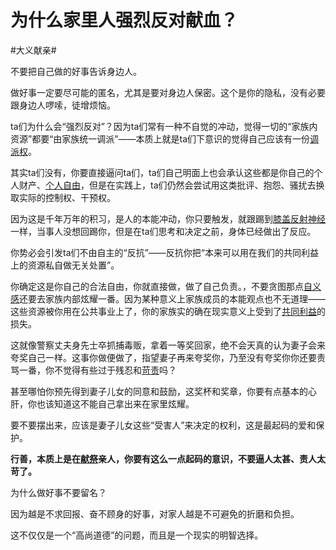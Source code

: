 # 为什么家里人强烈反对献血？

\#大义献亲#

不要把自己做的好事告诉身边人。

做好事一定要尽可能的匿名，尤其是要对身边人保密。这个是你的隐私，没有必要跟身边人啰嗦，徒增烦恼。

ta们为什么会“强烈反对”？因为ta们常有一种不自觉的冲动，觉得一切的“家族内资源”都要“由家族统一调派”——本质上就是ta们下意识的觉得自己应该有一份[调派权](https://www.zhihu.com/search?q=调派权&search_source=Entity&hybrid_search_source=Entity&hybrid_search_extra={"sourceType"%3A"answer"%2C"sourceId"%3A3299788114})。

其实ta们没有，你要直接逼问ta们，ta们自己明面上也会承认这些都是你自己的个人财产、[个人自由](https://www.zhihu.com/search?q=个人自由&search_source=Entity&hybrid_search_source=Entity&hybrid_search_extra={"sourceType"%3A"answer"%2C"sourceId"%3A3299788114})，但是在实践上，ta们仍然会尝试用这类批评、抱怨、骚扰去换取实际的控制权、干预权。

因为这是千年万年的积习，是人的本能冲动，你只要触发，就跟踢到[膝盖反射神经](https://www.zhihu.com/search?q=膝盖反射神经&search_source=Entity&hybrid_search_source=Entity&hybrid_search_extra={"sourceType"%3A"answer"%2C"sourceId"%3A3299788114})一样，当事人没想回踢你，但是在ta们思考和决定之前，身体已经做出了反应。

你势必会引发ta们不由自主的“反抗”——反抗你把“本来可以用在我们的共同利益上的资源私自做无关处置”。

你确定这是你自己的合法自由，你就直接做，做了自己负责。，不要贪图那点[自义感](https://www.zhihu.com/search?q=自义感&search_source=Entity&hybrid_search_source=Entity&hybrid_search_extra={"sourceType"%3A"answer"%2C"sourceId"%3A3299788114})还要去家族内部炫耀一番。因为某种意义上家族成员的本能观点也不无道理——这些资源被你用在公共事业上了，你的家族实的确在现实意义上受到了[共同利益](https://www.zhihu.com/search?q=共同利益&search_source=Entity&hybrid_search_source=Entity&hybrid_search_extra={"sourceType"%3A"answer"%2C"sourceId"%3A3299788114})的损失。

这就像警察丈夫身先士卒抓捕毒贩，拿着一等奖回家，绝不会天真的认为妻子会来夸奖自己一样。这事你做便做了，指望妻子再来夸奖你，乃至没有夸奖你你还要责骂一番，你不觉得有些过于残忍和[苛责](https://www.zhihu.com/search?q=苛责&search_source=Entity&hybrid_search_source=Entity&hybrid_search_extra={"sourceType"%3A"answer"%2C"sourceId"%3A3299788114})吗？

甚至哪怕你预先得到妻子儿女的同意和鼓励，这奖杯和奖章，你要有点基本的心肝，你也该知道这不能自己拿出来在家里炫耀。

要不要摆出来，应该是妻子儿女这些“受害人”来决定的权利，这是最起码的爱和保护。

**行善，本质上是在[献祭](https://www.zhihu.com/search?q=献祭&search_source=Entity&hybrid_search_source=Entity&hybrid_search_extra={"sourceType"%3A"answer"%2C"sourceId"%3A3299788114})亲人，你要有这么一点起码的意识，不要逼人太甚、责人太苛了。**

为什么做好事不要留名？

因为越是不求回报、奋不顾身的好事，对家人越是不可避免的折磨和负担。

这不仅仅是一个“高尚道德”的问题，而且是一个现实的明智选择。

